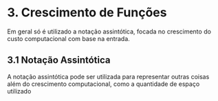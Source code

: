 # 3. Crescimento de Funções
Em geral só é utilizado a notação assintótica, focada no crescimento do custo computacional com base na entrada.

## 3.1 Notação Assintótica
A notação assintótica pode ser utilizada para representar outras coisas além do crescimento computacional, como a
quantidade de espaço utilizado